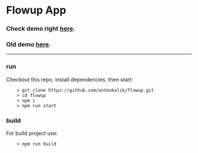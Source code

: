 Flowup App
====


### Check demo right [here](https://flowup2.netlify.com/).
### Old demo [here](https://flowup.netlify.com/).
---


### run

Checkout this repo, install dependencies, then start:

```
	> git clone https://github.com/antonkalik/flowup.git
	> cd flowup
	> npm i
	> npm run start
```


### build

For build project use:

```
	> npm run build
```
